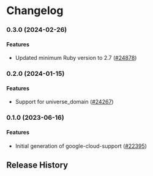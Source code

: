 # Changelog

### 0.3.0 (2024-02-26)

#### Features

* Updated minimum Ruby version to 2.7 ([#24878](https://github.com/googleapis/google-cloud-ruby/issues/24878)) 

### 0.2.0 (2024-01-15)

#### Features

* Support for universe_domain ([#24267](https://github.com/googleapis/google-cloud-ruby/issues/24267)) 

### 0.1.0 (2023-06-16)

#### Features

* Initial generation of google-cloud-support ([#22395](https://github.com/googleapis/google-cloud-ruby/issues/22395)) 

## Release History
